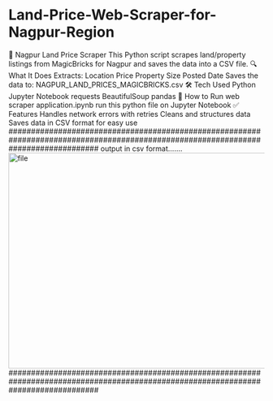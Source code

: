 # Land-Price-Web-Scraper-for-Nagpur-Region

🏡 Nagpur Land Price Scraper
This Python script scrapes land/property listings from MagicBricks for Nagpur and saves the data into a CSV file.
🔍 What It Does
Extracts:
Location
Price
Property Size
Posted Date
Saves the data to: NAGPUR_LAND_PRICES_MAGICBRICKS.csv
🛠 Tech Used
Python
Jupyter Notebook
requests
BeautifulSoup
pandas
📁 How to Run
web scraper application.ipynb
run this python file on Jupyter Notebook
✅ Features
Handles network errors with retries
Cleans and structures data
Saves data in CSV format for easy use
####################################################################################################################################
output in csv format.......
<img width="948" height="425" alt="file" src="https://github.com/user-attachments/assets/f8d62ad5-91b0-46da-b8da-643e1b293695" />
####################################################################################################################################



